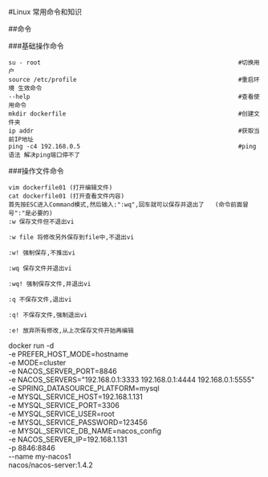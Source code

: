 #Linux   常用命令和知识

##命令

###基础操作命令
```shell
su - root                                                       #切换用户
source /etc/profile                                             #重启环境 生效命令
--help                                                          #查看使用命令
mkdir dockerfile                                                #创建文件夹
ip addr                                                         #获取当前IP地址
ping -c4 192.168.0.5                                            #ping语法 解决ping端口停不了
```

###操作文件命令
```shell
vim dockerfile01 (打开编辑文件)
cat dockerfile01 (打开查看文件内容)
首先按ESC进入Command模式,然后输入:":wq",回车就可以保存并退出了   (命令前面冒号":"是必要的)
:w 保存文件但不退出vi

:w file 将修改另外保存到file中,不退出vi

:w! 强制保存,不推出vi

:wq 保存文件并退出vi

:wq! 强制保存文件,并退出vi

:q 不保存文件,退出vi

:q! 不保存文件,强制退出vi

:e! 放弃所有修改,从上次保存文件开始再编辑
```


























docker run -d \
-e PREFER_HOST_MODE=hostname \
-e MODE=cluster \
-e NACOS_SERVER_PORT=8846 \
-e NACOS_SERVERS="192.168.0.1:3333 192.168.0.1:4444 192.168.0.1:5555" \
-e SPRING_DATASOURCE_PLATFORM=mysql \
-e MYSQL_SERVICE_HOST=192.168.1.131 \
-e MYSQL_SERVICE_PORT=3306 \
-e MYSQL_SERVICE_USER=root \
-e MYSQL_SERVICE_PASSWORD=123456 \
-e MYSQL_SERVICE_DB_NAME=nacos_config \
-e NACOS_SERVER_IP=192.168.1.131 \
-p 8846:8846 \
--name my-nacos1 \
nacos/nacos-server:1.4.2











